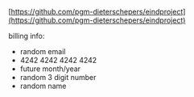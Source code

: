 [https://github.com/pgm-dieterschepers/eindproject](https://github.com/pgm-dieterschepers/eindproject)

billing info:

- random email
- 4242 4242 4242 4242
- future month/year
- random 3 digit number
- random name
